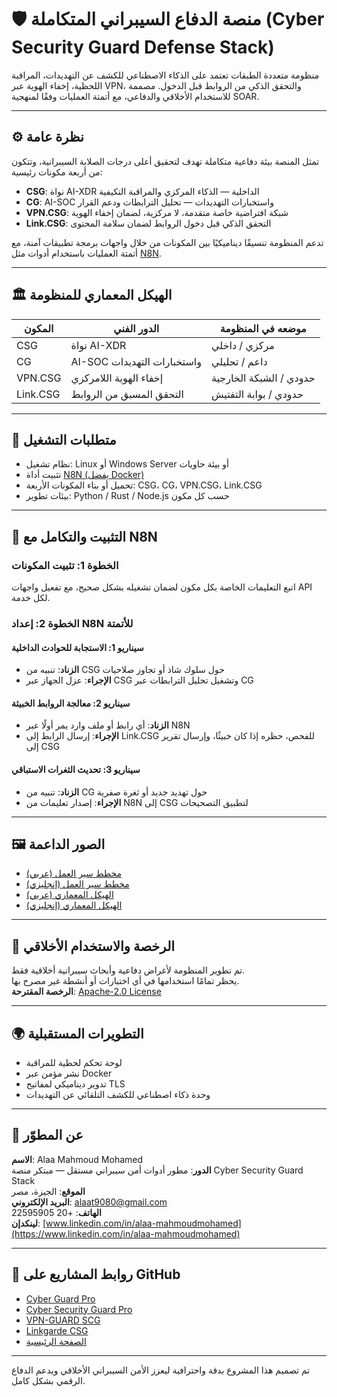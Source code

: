 # 🛡️ منصة الدفاع السيبراني المتكاملة (Cyber Security Guard Defense Stack)

منظومة متعددة الطبقات تعتمد على الذكاء الاصطناعي للكشف عن التهديدات، المراقبة اللحظية، إخفاء الهوية عبر VPN، والتحقق الذكي من الروابط قبل الدخول. مصممة للاستخدام الأخلاقي والدفاعي، مع أتمتة العمليات وفقًا لمنهجية SOAR.

---

## ⚙️ نظرة عامة

تمثل المنصة بيئة دفاعية متكاملة تهدف لتحقيق أعلى درجات الصلابة السيبرانية، وتتكون من أربعة مكونات رئيسية:

- **CSG**: نواة AI-XDR الداخلية — الذكاء المركزي والمراقبة التكيفية  
- **CG**: AI-SOC واستخبارات التهديدات — تحليل الترابطات ودعم القرار  
- **VPN.CSG**: شبكة افتراضية خاصة متقدمة، لا مركزية، لضمان إخفاء الهوية  
- **Link.CSG**: التحقق الذكي قبل دخول الروابط لضمان سلامة المحتوى  

تدعم المنظومة تنسيقًا ديناميكيًا بين المكونات من خلال واجهات برمجة تطبيقات آمنة، مع أتمتة العمليات باستخدام أدوات مثل [N8N](https://n8n.io).

---

## 🏛 الهيكل المعماري للمنظومة

| المكون     | الدور الفني                     | موضعه في المنظومة         |
|------------|----------------------------------|----------------------------|
| CSG        | نواة AI-XDR                     | مركزي / داخلي             |
| CG         | AI-SOC واستخبارات التهديدات     | داعم / تحليلي             |
| VPN.CSG    | إخفاء الهوية اللامركزي          | حدودي / الشبكة الخارجية   |
| Link.CSG   | التحقق المسبق من الروابط        | حدودي / بوابة التفتيش     |

---

## 🧰 متطلبات التشغيل

- نظام تشغيل: Linux أو Windows Server أو بيئة حاويات  
- تثبيت أداة [N8N (يفضل Docker)](https://docs.n8n.io/hosting/installation/docker/)  
- تحميل أو بناء المكونات الأربعة: CSG، CG، VPN.CSG، Link.CSG  
- بيئات تطوير: Python / Rust / Node.js حسب كل مكون  

---

## 🚀 التثبيت والتكامل مع N8N

### الخطوة 1: تثبيت المكونات  
اتبع التعليمات الخاصة بكل مكون لضمان تشغيله بشكل صحيح، مع تفعيل واجهات API لكل خدمة.

### الخطوة 2: إعداد N8N للأتمتة

#### سيناريو 1: الاستجابة للحوادث الداخلية  
- **الزناد**: تنبيه من CSG حول سلوك شاذ أو تجاوز صلاحيات  
- **الإجراء**: عزل الجهاز عبر CSG وتشغيل تحليل الترابطات عبر CG  

#### سيناريو 2: معالجة الروابط الخبيثة  
- **الزناد**: أي رابط أو ملف وارد يمر أولًا عبر N8N  
- **الإجراء**: إرسال الرابط إلى Link.CSG للفحص، حظره إذا كان خبيثًا، وإرسال تقرير إلى CSG  

#### سيناريو 3: تحديث الثغرات الاستباقي  
- **الزناد**: تنبيه من CG حول تهديد جديد أو ثغرة صفرية  
- **الإجراء**: إصدار تعليمات من N8N إلى CSG لتطبيق التصحيحات  

---

## 🖼️ الصور الداعمة

- [مخطط سير العمل (عربي)](docs/ar/n8n-ar.png)  
- [مخطط سير العمل (إنجليزي)](docs/en/n8n-en.jpg)  
- [الهيكل المعماري (عربي)](docs/ar/architecture.png)  
- [الهيكل المعماري (إنجليزي)](docs/en/architecture.png)  

---

## 📄 الرخصة والاستخدام الأخلاقي

تم تطوير المنظومة لأغراض دفاعية وأبحاث سيبرانية أخلاقية فقط.  
يحظر تمامًا استخدامها في أي اختبارات أو أنشطة غير مصرح بها.  
**الرخصة المقترحة**: [Apache-2.0 License](https://www.apache.org/licenses/LICENSE-2.0)

---

## 🌍 التطويرات المستقبلية

- لوحة تحكم لحظية للمراقبة  
- نشر مؤمن عبر Docker  
- تدوير ديناميكي لمفاتيح TLS  
- وحدة ذكاء اصطناعي للكشف التلقائي عن التهديدات  

---

## 👤 عن المطوّر

**الاسم**: Alaa Mahmoud Mohamed  
**الدور**: مطور أدوات أمن سيبراني مستقل — مبتكر منصة Cyber Security Guard Stack  
**الموقع**: الجيزة، مصر  
**البريد الإلكتروني**: [alaat9080@gmail.com](mailto:alaat9080@gmail.com)  
**الهاتف**: +20 22595905  
**لينكدإن**: [www.linkedin.com/in/alaa-mahmoudmohamed](https://www.linkedin.com/in/alaa-mahmoudmohamed)

---

## 🔗 روابط المشاريع على GitHub

- [Cyber Guard Pro](https://github.com/alaat9080/Cyber-Guard-Pro)  
- [Cyber Security Guard Pro](https://github.com/alaat9080/Cyber-Security-Guard-Pro)  
- [VPN-GUARD SCG](https://github.com/alaat9080/VPN-GUARD-SCG)  
- [Linkgarde CSG](https://github.com/alaat9080/Linkgarde-CSG)  
- [الصفحة الرئيسية](https://github.com/alaat9080)

---

تم تصميم هذا المشروع بدقة واحترافية ليعزز الأمن السيبراني الأخلاقي ويدعم الدفاع الرقمي بشكل كامل.
